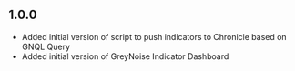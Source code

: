 ## 1.0.0
  - Added initial version of script to push indicators to Chronicle based on GNQL Query
  - Added initial version of GreyNoise Indicator Dashboard
